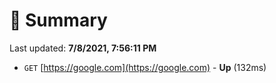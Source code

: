 # 📖 Summary
Last updated: **7/8/2021, 7:56:11 PM**

- `GET` [https://google.com](https://google.com) - **Up** (132ms)
